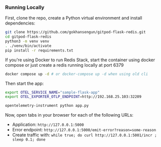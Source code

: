 ### Running Locally

First, clone the repo, create a Python virtual environment and install dependencies:

```bash
git clone https://github.com/gokhansengun/gitpod-flask-redis.git
cd gitpod-flask-redis
python3 -m venv venv
. ./venv/bin/activate
pip install -r requirements.txt
```

If you're using Docker to run Redis Stack, start the container using docker compose or just create a redis running locally at port 6379

```bash
docker compose up -d # or docker-compose up -d when using old cli
```

Then start the app:

```bash
export OTEL_SERVICE_NAME="sample-flask-app"
export OTEL_EXPORTER_OTLP_ENDPOINT=http://192.168.25.103:32209

opentelemetry-instrument python app.py
```

Now, open tabs in your browser for each of the following URLs:

* Application: `http://127.0.0.1:5000`
* Error endpoint: `http://127.0.0.1:5000/emit-error?reason=some-reason`
* Create traffic with: `while true; do curl http://127.0.0.1:5001/incr ; sleep 0.1; done`
